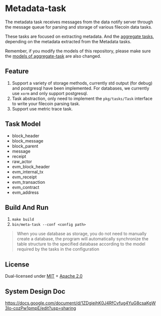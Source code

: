 # Metadata-task

The metadata task receives messages from the data notify server through the message queue for parsing and storage of various filecoin data tasks.

These tasks are focused on extracting metadata. And the [aggregate tasks](https://github.com/Spacescope/aggregate-task), depending on the metadata extracted from the Metadata tasks.

Remember, if you modify the models of this repository, please make sure the [models of aggregate-task](https://github.com/Spacescope/aggregate-task/tree/main/pkg/models/dependentmodel) are also changed.

## Feature

1. Support a variety of storage methods, currently std output (for debug) and postgresql have been implemented. For
   databases, we currently use `xorm` and only support postgresql.
2. Task abstraction, only need to implement the `pkg/tasks/Task` interface to write your filecoin parsing task.
3. Support use metric trace task.

## Task Model
* block_header
* block_message
* block_parent
* message
* receipt
* raw_actor
* evm_block_header
* evm_internal_tx
* evm_receipt
* evm_transaction
* evm_contract
* evm_address

## Build And Run

1. `make build`
2. `bin/meta-task --conf <config path>`

> When you use database as storage, you do not need to manually create a database, the program will automatically 
synchronize the table structure to the specified database according to the model required by the tasks in the configuration


## 

## License

Dual-licensed under [MIT](https://github.com/Spacescope/meta-task/blob/main/LICENSE-MIT) + [Apache 2.0](https://github.com/Spacescope/meta-task/blob/main/LICENSE-APACHE) 


## System Design Doc
https://docs.google.com/document/d/1ZDgiejhK0J4RfCvfug4YuG8csaKgW3Io-cozPw1pmpE/edit?usp=sharing
